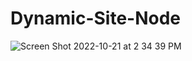# Dynamic-Site-Node

![Screen Shot 2022-10-21 at 2 34 39 PM](https://user-images.githubusercontent.com/52841881/197292373-1a032b78-9175-4562-9a7d-473403afe050.png)
